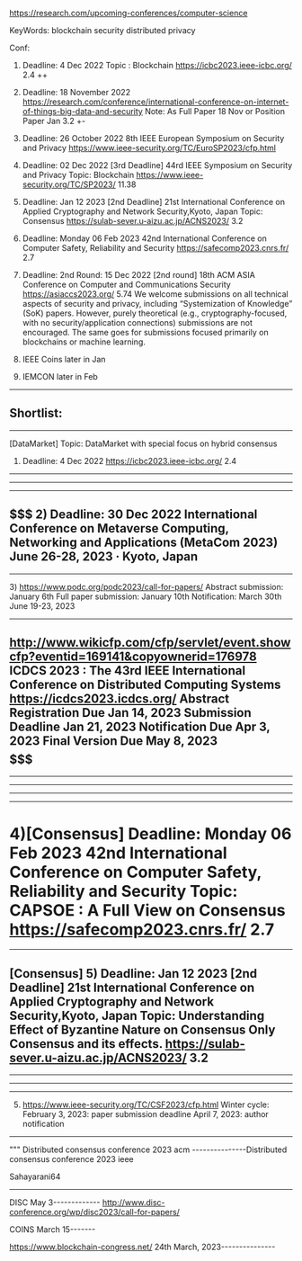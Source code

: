 https://research.com/upcoming-conferences/computer-science

KeyWords:
blockchain
security
distributed
privacy

Conf:
1) Deadline: 4 Dec 2022
Topic : Blockchain
https://icbc2023.ieee-icbc.org/
2.4
++

2) Deadline: 18 November 2022
https://research.com/conference/international-conference-on-internet-of-things-big-data-and-security
Note: As Full Paper 18 Nov or Position Paper Jan
3.2
+-

3) Deadline: 26 October 2022
8th IEEE European Symposium on Security and Privacy 
https://www.ieee-security.org/TC/EuroSP2023/cfp.html

4) Deadline: 02 Dec 2022 [3rd Deadline]
44rd IEEE Symposium on Security and Privacy 
Topic: Blockchain
https://www.ieee-security.org/TC/SP2023/
11.38

5) Deadline: Jan 12 2023 [2nd Deadline]
21st International Conference on Applied Cryptography and Network Security,Kyoto, Japan
Topic: Consensus
https://sulab-sever.u-aizu.ac.jp/ACNS2023/
3.2

6) Deadline: Monday 06 Feb 2023
42nd International Conference on Computer Safety, Reliability and Security
https://safecomp2023.cnrs.fr/
2.7

7) Deadline: 2nd Round: 15 Dec 2022 [2nd round]
18th ACM ASIA Conference on Computer and Communications Security
https://asiaccs2023.org/
5.74
We welcome
submissions on all technical aspects of security and privacy, including “Systemization of
Knowledge” (SoK) papers. However, purely theoretical (e.g., cryptography-focused, with no
security/application connections) submissions are not encouraged. The same goes for
submissions focused primarily on blockchains or machine learning.

8) IEEE Coins later in Jan

9) IEMCON later in Feb
_____________________________________
Shortlist:
--------------------------------------------------------------
--------------------------------------------------------------
[DataMarket]
Topic: DataMarket with special focus on  hybrid consensus
1) Deadline: 4 Dec 2022
https://icbc2023.ieee-icbc.org/
2.4
---------------------------------------------------------------
---------------------------------------------------------------
********************************************************************************
$$$$$$$$$$$$$$$$$$$$$$$$$$$$$$$$$$$$$$$$$$$$$$$$$$$$$$$$$$$$$$$$$$$$$$$$$$$$$$$$$$$$$$$$$$$$$$$$$$$
2) Deadline: 30 Dec 2022
International Conference on Metaverse Computing, Networking and Applications (MetaCom 2023)
June 26-28, 2023 · Kyoto, Japan 
----------------------------------------------------------------
----------------------------------------------------------------
$$$$$$$$$$$$$$$$$$$$$$$$$$$$$$$$$$$$$$$$$$$$$$$$$$$$$$$$$$$$$$$$$$$$$$$$$$$$$$$$$$$$$$$$$$$$$$$$$$$$
3) https://www.podc.org/podc2023/call-for-papers/
Abstract submission: January 6th
Full paper submission: January 10th
Notification: March 30th
June 19-23, 2023
********************
$$$$$$$$$$$$$$$$$$$$$$$$$$$$$$$$$$$$$$$$$$$$$$$$$$$$$$$$$$$$$$$$$$$$$$$$$$$$$$$$$$$$$$$$$$$$$$$$$$$$
http://www.wikicfp.com/cfp/servlet/event.showcfp?eventid=169141&copyownerid=176978
 ICDCS 2023 : The 43rd IEEE International Conference on Distributed Computing Systems
 https://icdcs2023.icdcs.org/
 Abstract Registration Due  Jan 14, 2023
Submission Deadline     Jan 21, 2023
Notification Due    Apr 3, 2023
Final Version Due   May 8, 2023 
$$$$$$$$$$$$$$$$$$$$$$$$$$$$$$$$$$$$$$$$$$$$$$$$$$$$$$$$$$$$$$$$$$$$$$$$$$$$$$$$$$$$$$$$$$$$$$$$$$$
----------------------------------------------------------------
************************************************************************************************
************************************************************************************************
************************************************************************************************
----------------------------------------------------------------
4)[Consensus]
Deadline: Monday 06 Feb 2023
42nd International Conference on Computer Safety, Reliability and Security
Topic: CAPSOE : A Full View on Consensus
https://safecomp2023.cnrs.fr/
2.7
====================================
--------------------------------------------------------------
[Consensus]
5) Deadline: Jan 12 2023 [2nd Deadline]
21st International Conference on Applied Cryptography and Network Security,Kyoto, Japan
Topic: 
Understanding Effect of Byzantine Nature on Consensus
Only Consensus and its effects. 
https://sulab-sever.u-aizu.ac.jp/ACNS2023/
3.2
---------------------------------------------------------------
---------------------------------------------------------------

--------------------------------------------------------------
---------------------------------------------------------------
5) https://www.ieee-security.org/TC/CSF2023/cfp.html
Winter cycle:
February 3, 2023: paper submission deadline
April 7, 2023: author notification 
----------------------------------------------------------------


""" Distributed consensus conference 2023 acm ---------------Distributed consensus conference 2023 ieee

Sahayarani64

--------------
DISC May 3-------------
http://www.disc-conference.org/wp/disc2023/call-for-papers/

COINS March 15-------

https://www.blockchain-congress.net/ 24th March, 2023---------------